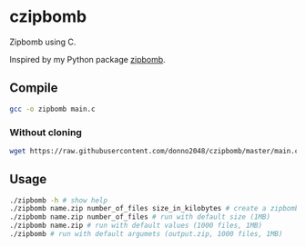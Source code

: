 # czipbomb

Zipbomb using C.

Inspired by my Python package [zipbomb](https://github.com/donno2048/zipbomb).

## Compile

```sh
gcc -o zipbomb main.c
```

### Without cloning

```sh
wget https://raw.githubusercontent.com/donno2048/czipbomb/master/main.c -O- | gcc -xc - -o zipbomb
```

## Usage

```sh
./zipbomb -h # show help
./zipbomb name.zip number_of_files size_in_kilobytes # create a zipbomb
./zipbomb name.zip number_of_files # run with default size (1MB)
./zipbomb name.zip # run with default values (1000 files, 1MB)
./zipbomb # run with default argumets (output.zip, 1000 files, 1MB)
```
